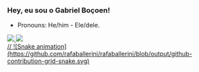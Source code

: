 ### Hey, eu sou o Gabriel Boçoen!
- Pronouns: He/him - Ele/dele.
<div>
  <a href="https://github.com/gabrielbocoen">
  <img height="150em" src="https://github-readme-stats.vercel.app/api?username=gabrielbocoen&show_icons=true&theme=dark&include_all_commits=true&count_private=true"/>
  <img height="130em" src="https://github-readme-stats.vercel.app/api/top-langs/?username=gabrielbocoen&layout=compact&langs_count=7&theme=dark"/>
</div>
  
  <div>
 // ![Snake animation](https://github.com/rafaballerini/rafaballerini/blob/output/github-contribution-grid-snake.svg) 
 </div>
